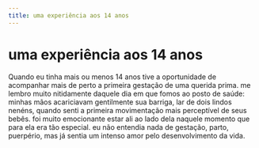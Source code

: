 ```yaml
---
title: uma experiência aos 14 anos
---
```


# uma experiência aos 14 anos

Quando eu tinha mais ou menos 14 anos tive a oportunidade de acompanhar mais de perto a primeira gestação de uma querida prima. me lembro muito nitidamente daquele dia em que fomos ao posto de saúde: minhas mãos acariciavam gentilmente sua barriga, lar de dois lindos nenéns, quando senti a primeira movimentação mais perceptível de seus bebês. foi muito emocionante estar ali ao lado dela naquele momento que para ela era tão especial. eu não entendia nada de gestação, parto, puerpério, mas já sentia um intenso amor pelo desenvolvimento da vida.
